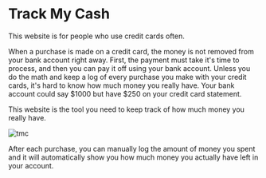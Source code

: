 # Track My Cash
This website is for people who use credit cards often.

When a purchase is made on a credit card, the money is not removed from your bank account right away. First, the payment must take it's time to process, and then you can pay it off using your bank account. Unless you do the math and keep a log of every purchase you make with your credit cards, it's hard to know how much money you really have. Your bank account could say $1000 but have $250 on your credit card statement. 

This website is the tool you need to keep track of how much money you really have. 

![tmc](https://user-images.githubusercontent.com/47621785/84095222-9ad34a80-a9b3-11ea-9b38-0de59da997cf.png)

After each purchase, you can manually log the amount of money you spent and it will automatically show you how much money you actually have left in your account.
